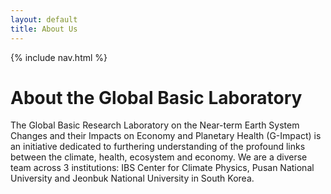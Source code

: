 ```yaml
---
layout: default
title: About Us
---
```

{% include nav.html %}
# About the Global Basic Laboratory

The Global Basic Research Laboratory on the Near-term Earth System Changes and their Impacts on Economy and Planetary Health (G-Impact) is an initiative dedicated to furthering understanding of the profound links between the climate, health, ecosystem and economy. We are a diverse team across 3 institutions: IBS Center for Climate Physics, Pusan National University and Jeonbuk National University in South Korea. 
